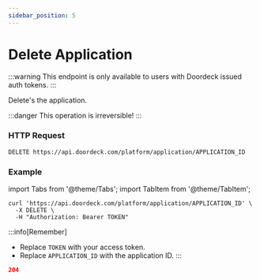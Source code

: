 ```yaml
---
sidebar_position: 5
---
```


# Delete Application

:::warning
This endpoint is only available to users with Doordeck issued auth tokens.
:::

Delete's the application.

:::danger
This operation is irreversible!
:::

### HTTP Request

`DELETE https://api.doordeck.com/platform/application/APPLICATION_ID`

### Example

import Tabs from '@theme/Tabs';
import TabItem from '@theme/TabItem';

<Tabs>
<TabItem value="request" label="Request">

```shell showLineNumbers title="CURL"
curl 'https://api.doordeck.com/platform/application/APPLICATION_ID' \
  -X DELETE \
  -H "Authorization: Bearer TOKEN"
```

:::info[Remember]
* Replace `TOKEN` with your access token.
* Replace `APPLICATION_ID` with the application ID.
:::

</TabItem>
<TabItem value="response" label="Response">

```json showLineNumbers title="HTTP CODE"
204
```

</TabItem>
</Tabs>
